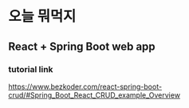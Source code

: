 # 오늘 뭐먹지

## React + Spring Boot web app


### tutorial link
https://www.bezkoder.com/react-spring-boot-crud/#Spring_Boot_React_CRUD_example_Overview